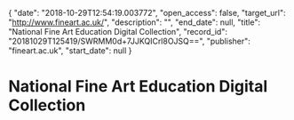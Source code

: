 {
  "date": "2018-10-29T12:54:19.003772", 
  "open_access": false, 
  "target_url": "http://www.fineart.ac.uk/", 
  "description": "", 
  "end_date": null, 
  "title": "National Fine Art Education Digital Collection", 
  "record_id": "20181029T125419/SWRMM0d+7JJKQICrl8OJSQ==", 
  "publisher": "fineart.ac.uk", 
  "start_date": null
}

# National Fine Art Education Digital Collection

